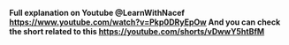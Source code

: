 **Full explanation on Youtube @LearnWithNacef
https://www.youtube.com/watch?v=Pkp0DRyEpOw
And you can check the short related to this
https://youtube.com/shorts/vDwwY5htBfM**

